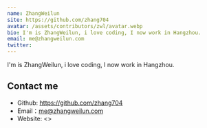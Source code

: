 ```yaml
---
name: ZhangWeilun
site: https://github.com/zhang704
avatar: /assets/contributors/zwl/avatar.webp
bio: I'm is ZhangWeilun, i love coding, I now work in Hangzhou.
email: me@zhangweilun.com
twitter:
---
```


I'm is ZhangWeilun, i love coding, I now work in Hangzhou.

## Contact me

- Github: <https://github.com/zhang704>
- Email：<me@zhangweilun.com>
- Website: <>
